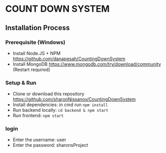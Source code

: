 # COUNT DOWN SYSTEM

## Installation Process

### Prerequisite (Windows)
 - Install Node.JS + NPM https://github.com/danapesah/CountingDownSystem
 - Install MongoDB https://www.mongodb.com/try/download/community (Restart required)
   
### Setup & Run
- Clone or download this repository https://github.com/sharonNissanov/CountingDownSystem
- Install dependencies: in cmd run ```npm install```
- Run backend locally: ```cd backend & npm start```
- Run frontend: ```npm start```

###  login 
- Enter the username: user
- Enter the password: sharonsProject

